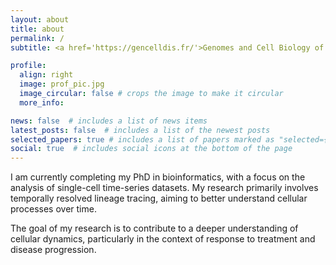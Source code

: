 ```yaml
---
layout: about
title: about
permalink: /
subtitle: <a href='https://gencelldis.fr/'>Genomes and Cell Biology of Diseases Unit</a> - <a href='https://gencelldis.fr/c-lobry-team/'>Lobry Lab</a>

profile:
  align: right
  image: prof_pic.jpg
  image_circular: false # crops the image to make it circular
  more_info:

news: false  # includes a list of news items
latest_posts: false  # includes a list of the newest posts
selected_papers: true # includes a list of papers marked as "selected={true}"
social: true  # includes social icons at the bottom of the page
---
```


<!-- Write your biography here. Tell the world about yourself. Link to your favorite [subreddit](http://reddit.com). You can put a picture in, too. The code is already in, just name your picture `prof_pic.jpg` and put it in the `img/` folder. -->

<!-- Put your address / P.O. box / other info right below your picture. You can also disable any of these elements by editing `profile` property of the YAML header of your `_pages/about.md`. Edit `_bibliography/papers.bib` and Jekyll will render your [publications page](/al-folio/publications/) automatically. -->

<!-- Link to your social media connections, too. This theme is set up to use [Font Awesome icons](http://fortawesome.github.io/Font-Awesome/) and [Academicons](https://jpswalsh.github.io/academicons/), like the ones below. Add your Facebook, Twitter, LinkedIn, Google Scholar, or just disable all of them. -->

I am currently completing my PhD in bioinformatics, with a focus on the analysis of single-cell time-series datasets. My research primarily involves temporally resolved lineage tracing, aiming to better understand cellular processes over time.

The goal of my research is to contribute to a deeper understanding of cellular dynamics, particularly in the context of response to treatment and disease progression.
